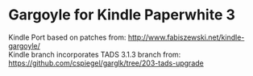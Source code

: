 # Gargoyle for Kindle Paperwhite 3

Kindle Port based on patches from: http://www.fabiszewski.net/kindle-gargoyle/ <br/>
Kindle branch incorporates TADS 3.1.3 branch from: https://github.com/cspiegel/garglk/tree/203-tads-upgrade
